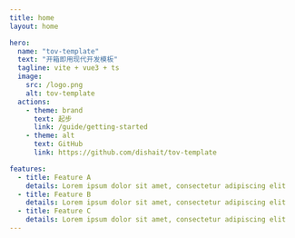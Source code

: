 ```yaml
---
title: home
layout: home

hero:
  name: "tov-template"
  text: "开箱即用现代开发模板"
  tagline: vite + vue3 + ts
  image:
    src: /logo.png
    alt: tov-template
  actions:
    - theme: brand
      text: 起步
      link: /guide/getting-started
    - theme: alt
      text: GitHub
      link: https://github.com/dishait/tov-template

features:
  - title: Feature A
    details: Lorem ipsum dolor sit amet, consectetur adipiscing elit
  - title: Feature B
    details: Lorem ipsum dolor sit amet, consectetur adipiscing elit
  - title: Feature C
    details: Lorem ipsum dolor sit amet, consectetur adipiscing elit
---
```

